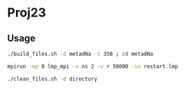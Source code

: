 # Proj23

## Usage
```bash
./build_files.sh -d metadNa -t 350 ; cd metadNa

mpirun -np 8 lmp_mpi -v ns 2 -v r 50000 -in restart.lmp

./clean_files.sh -d directory
```
